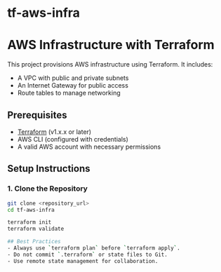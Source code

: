 # tf-aws-infra

# AWS Infrastructure with Terraform

This project provisions AWS infrastructure using Terraform. It includes:
- A VPC with public and private subnets
- An Internet Gateway for public access
- Route tables to manage networking

## Prerequisites
- [Terraform](https://developer.hashicorp.com/terraform/downloads) (v1.x.x or later)
- AWS CLI (configured with credentials)
- A valid AWS account with necessary permissions

## Setup Instructions

### 1. Clone the Repository
```sh
git clone <repository_url>
cd tf-aws-infra

terraform init
terraform validate

## Best Practices
- Always use `terraform plan` before `terraform apply`.
- Do not commit `.terraform` or state files to Git.
- Use remote state management for collaboration.

